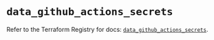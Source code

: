 # `data_github_actions_secrets`

Refer to the Terraform Registry for docs: [`data_github_actions_secrets`](https://registry.terraform.io/providers/integrations/github/6.7.0/docs/data-sources/actions_secrets).

